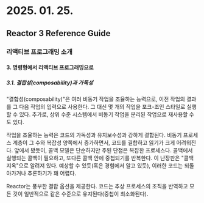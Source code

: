 # 2025. 01. 25.

## Reactor 3 Reference Guide

### 리액티브 프로그래밍 소개

#### 3. 명령형에서 리액티브 프로그래밍으로

##### 3.1. 결합성(composability)과 가독성

"결합성(composability)"은 여러 비동기 작업을 조율하는 능력으로, 이전 작업의 결과를 그 다음 작업의 입력으로 사용한다. 그 대신 몇 개의 작업을 포크-조인 스타일로 실행할 수 있다. 추가로, 상위 수준 시스템에서 비동기 작업을 분리된 작업으로 재사용할 수도 있다.

작업을 조율하는 능력은 코드의 가독성과 유지보수성과 강하게 결합된다. 비동기 프로세스 계층이 그 수와 복잡성 양쪽에서 증가하면서, 코드를 결합하고 읽기가 크게 어려워진다. 앞에서 봤듯이, 콜백 모델은 단순하지만 주된 단점은 복잡한 프로세스다. 콜백에서 실행되는 콜백이 필요하고, 또다른 콜백 안에 중첩되기를 반복한다. 이 난장판은 "콜백 지옥"으로 알려져 있다. 예상할 수 있듯(혹은 경험에서 알고 있듯), 이러한 코드는 되돌아가거나 추론하기가 꽤 어렵다.

Reactor는 풍부한 결합 옵션을 제공한다. 코드는 추상 프로세스의 조직을 반역하고 모든 것이 일반적으로 같은 수준으로 유지된다(중첩이 최소화된다).

